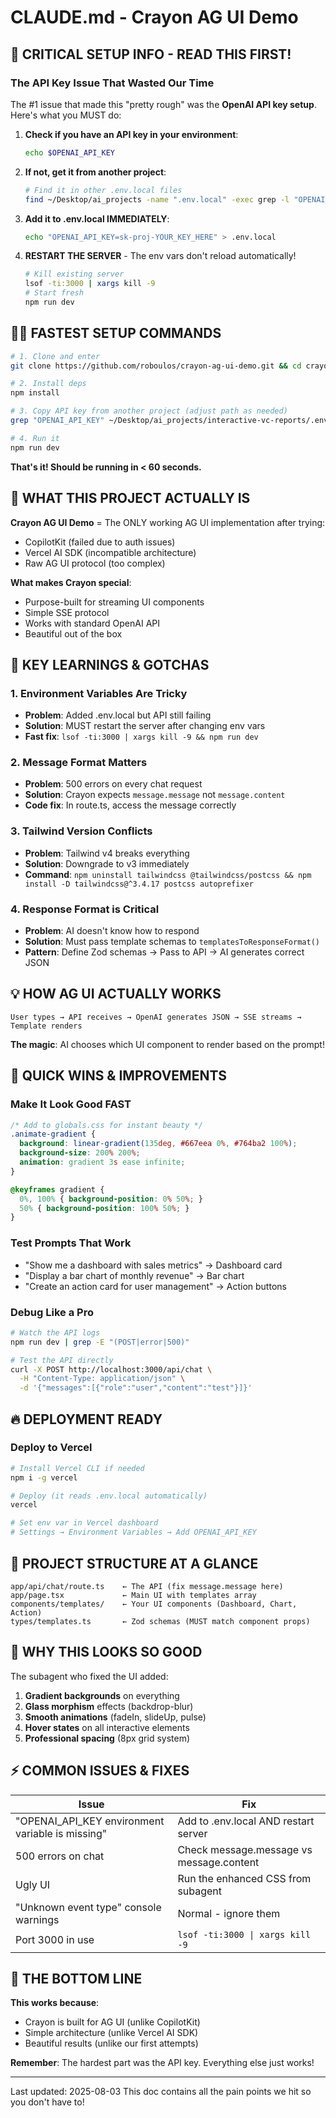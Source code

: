 # CLAUDE.md - Crayon AG UI Demo

## 🚨 CRITICAL SETUP INFO - READ THIS FIRST!

### The API Key Issue That Wasted Our Time
The #1 issue that made this "pretty rough" was the **OpenAI API key setup**. Here's what you MUST do:

1. **Check if you have an API key in your environment**:
   ```bash
   echo $OPENAI_API_KEY
   ```

2. **If not, get it from another project**:
   ```bash
   # Find it in other .env.local files
   find ~/Desktop/ai_projects -name ".env.local" -exec grep -l "OPENAI_API_KEY" {} \;
   ```

3. **Add it to .env.local IMMEDIATELY**:
   ```bash
   echo "OPENAI_API_KEY=sk-proj-YOUR_KEY_HERE" > .env.local
   ```

4. **RESTART THE SERVER** - The env vars don't reload automatically!
   ```bash
   # Kill existing server
   lsof -ti:3000 | xargs kill -9
   # Start fresh
   npm run dev
   ```

## 🏃‍♂️ FASTEST SETUP COMMANDS

```bash
# 1. Clone and enter
git clone https://github.com/roboulos/crayon-ag-ui-demo.git && cd crayon-ag-ui-demo

# 2. Install deps
npm install

# 3. Copy API key from another project (adjust path as needed)
grep "OPENAI_API_KEY" ~/Desktop/ai_projects/interactive-vc-reports/.env.local > .env.local

# 4. Run it
npm run dev
```

**That's it! Should be running in < 60 seconds.**

## 🎯 WHAT THIS PROJECT ACTUALLY IS

**Crayon AG UI Demo** = The ONLY working AG UI implementation after trying:
- CopilotKit (failed due to auth issues)
- Vercel AI SDK (incompatible architecture)
- Raw AG UI protocol (too complex)

**What makes Crayon special**:
- Purpose-built for streaming UI components
- Simple SSE protocol
- Works with standard OpenAI API
- Beautiful out of the box

## 🧠 KEY LEARNINGS & GOTCHAS

### 1. Environment Variables Are Tricky
- **Problem**: Added .env.local but API still failing
- **Solution**: MUST restart the server after changing env vars
- **Fast fix**: `lsof -ti:3000 | xargs kill -9 && npm run dev`

### 2. Message Format Matters
- **Problem**: 500 errors on every chat request
- **Solution**: Crayon expects `message.message` not `message.content`
- **Code fix**: In route.ts, access the message correctly

### 3. Tailwind Version Conflicts
- **Problem**: Tailwind v4 breaks everything
- **Solution**: Downgrade to v3 immediately
- **Command**: `npm uninstall tailwindcss @tailwindcss/postcss && npm install -D tailwindcss@^3.4.17 postcss autoprefixer`

### 4. Response Format is Critical
- **Problem**: AI doesn't know how to respond
- **Solution**: Must pass template schemas to `templatesToResponseFormat()`
- **Pattern**: Define Zod schemas → Pass to API → AI generates correct JSON

## 💡 HOW AG UI ACTUALLY WORKS

```
User types → API receives → OpenAI generates JSON → SSE streams → Template renders
```

**The magic**: AI chooses which UI component to render based on the prompt!

## 🚀 QUICK WINS & IMPROVEMENTS

### Make It Look Good FAST
```css
/* Add to globals.css for instant beauty */
.animate-gradient {
  background: linear-gradient(135deg, #667eea 0%, #764ba2 100%);
  background-size: 200% 200%;
  animation: gradient 3s ease infinite;
}

@keyframes gradient {
  0%, 100% { background-position: 0% 50%; }
  50% { background-position: 100% 50%; }
}
```

### Test Prompts That Work
- "Show me a dashboard with sales metrics" → Dashboard card
- "Display a bar chart of monthly revenue" → Bar chart
- "Create an action card for user management" → Action buttons

### Debug Like a Pro
```bash
# Watch the API logs
npm run dev | grep -E "(POST|error|500)"

# Test the API directly
curl -X POST http://localhost:3000/api/chat \
  -H "Content-Type: application/json" \
  -d '{"messages":[{"role":"user","content":"test"}]}'
```

## 🔥 DEPLOYMENT READY

### Deploy to Vercel
```bash
# Install Vercel CLI if needed
npm i -g vercel

# Deploy (it reads .env.local automatically)
vercel

# Set env var in Vercel dashboard
# Settings → Environment Variables → Add OPENAI_API_KEY
```

## 📂 PROJECT STRUCTURE AT A GLANCE

```
app/api/chat/route.ts    ← The API (fix message.message here)
app/page.tsx             ← Main UI with templates array
components/templates/    ← Your UI components (Dashboard, Chart, Action)
types/templates.ts       ← Zod schemas (MUST match component props)
```

## 🎨 WHY THIS LOOKS SO GOOD

The subagent who fixed the UI added:
1. **Gradient backgrounds** on everything
2. **Glass morphism** effects (backdrop-blur)
3. **Smooth animations** (fadeIn, slideUp, pulse)
4. **Hover states** on all interactive elements
5. **Professional spacing** (8px grid system)

## ⚡ COMMON ISSUES & FIXES

| Issue | Fix |
|-------|-----|
| "OPENAI_API_KEY environment variable is missing" | Add to .env.local AND restart server |
| 500 errors on chat | Check message.message vs message.content |
| Ugly UI | Run the enhanced CSS from subagent |
| "Unknown event type" console warnings | Normal - ignore them |
| Port 3000 in use | `lsof -ti:3000 \| xargs kill -9` |

## 🎯 THE BOTTOM LINE

**This works because**:
- Crayon is built for AG UI (unlike CopilotKit)
- Simple architecture (unlike Vercel AI SDK)
- Beautiful results (unlike our first attempts)

**Remember**: The hardest part was the API key. Everything else just works!

---

Last updated: 2025-08-03
This doc contains all the pain points we hit so you don't have to!